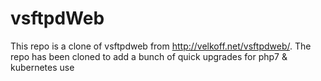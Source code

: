 # vsftpdWeb
This repo is a clone of vsftpdweb from http://velkoff.net/vsftpdweb/. The repo has been cloned to add a bunch of quick upgrades for php7 &amp; kubernetes use
